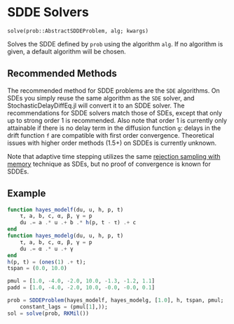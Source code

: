# SDDE Solvers

`solve(prob::AbstractSDDEProblem, alg; kwargs)`

Solves the SDDE defined by `prob` using the algorithm `alg`. If no algorithm is
given, a default algorithm will be chosen.

## Recommended Methods

The recommended method for SDDE problems are the `SDE` algorithms. On SDEs you
simply reuse the same algorithm as the `SDE` solver, and StochasticDelayDiffEq.jl
will convert it to an SDDE solver. The recommendations for SDDE solvers match
those of SDEs, except that only up to strong order 1 is recommended. Also note
that order 1 is currently only attainable if there is no delay term in the
diffusion function ``g``: delays in the drift function ``f`` are compatible
with first order convergence. Theoretical issues with higher order methods
(1.5+) on SDDEs is currently unknown.

Note that adaptive time stepping utilizes the same
[rejection sampling with memory](https://chrisrackauckas.com/assets/Papers/ChrisRackauckas-AdaptiveSRK.pdf)
technique as SDEs, but no proof of convergence is known for SDDEs.

## Example

```julia
function hayes_modelf(du, u, h, p, t)
    τ, a, b, c, α, β, γ = p
    du .= a .* u .+ b .* h(p, t - τ) .+ c
end
function hayes_modelg(du, u, h, p, t)
    τ, a, b, c, α, β, γ = p
    du .= α .* u .+ γ
end
h(p, t) = (ones(1) .+ t);
tspan = (0.0, 10.0)

pmul = [1.0, -4.0, -2.0, 10.0, -1.3, -1.2, 1.1]
padd = [1.0, -4.0, -2.0, 10.0, -0.0, -0.0, 0.1]

prob = SDDEProblem(hayes_modelf, hayes_modelg, [1.0], h, tspan, pmul;
    constant_lags = (pmul[1],));
sol = solve(prob, RKMil())
```
